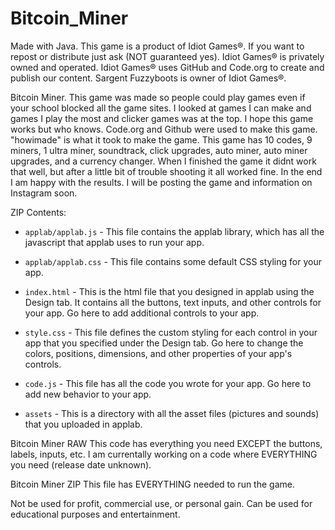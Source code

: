 # Bitcoin_Miner
Made with Java. This game is a product of Idiot Games®. If you want to repost or distribute just ask (NOT guaranteed yes). Idiot Games® is privately owned and operated. Idiot Games® uses GitHub and Code.org to create and publish our content. Sargent Fuzzyboots is owner of Idiot Games®.

Bitcoin Miner. This game was made so people could play games even if your school blocked all the game sites.
I looked at games I can make and games I play the most and clicker games was at the top. I hope this game works but who knows.
Code.org and Github were used to make this game. "howimade" is what it took to make the game.
This game has 10 codes, 9 miners, 1 ultra miner, soundtrack, click upgrades, auto miner, auto miner upgrades, and a currency changer.
When I finished the game it didnt work that well, but after a little bit of trouble shooting it all worked fine.
In the end I am happy with the results. I will be posting the game and information on Instagram soon.

ZIP Contents:
* `applab/applab.js` - This file contains the applab library, which has all the
  javascript that applab uses to run your app.

* `applab/applab.css` - This file contains some default CSS styling for your app.

* `index.html` - This is the html file that you designed in applab using the
  Design tab. It contains all the buttons, text inputs, and other controls for
  your app. Go here to add additional controls to your app.

* `style.css` - This file defines the custom styling for each control in your
  app that you specified under the Design tab. Go here to change the colors,
  positions, dimensions, and other properties of your app's controls.

* `code.js` - This file has all the code you wrote for your app. Go here to add
  new behavior to your app.

* `assets` - This is a directory with all the asset files (pictures and sounds)
  that you uploaded in applab.



Bitcoin Miner RAW
This code has everything you need EXCEPT the buttons, labels, inputs, etc.
I am currentally working on a code where EVERYTHING you need (release date unknown).

Bitcoin Miner ZIP
This file has EVERYTHING needed to run the game.

Not be used for profit, commercial use, or personal gain.
Can be used for educational purposes and entertainment.
